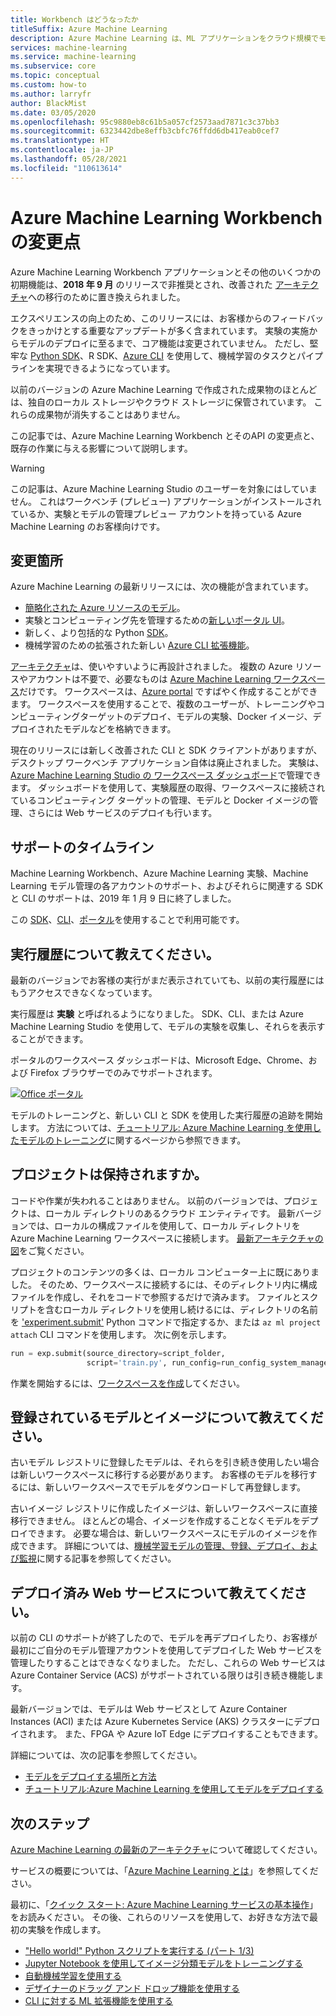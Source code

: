```yaml
---
title: Workbench はどうなったか
titleSuffix: Azure Machine Learning
description: Azure Machine Learning は、ML アプリケーションをクラウド規模でモデル化してデプロイするための統合データ サイエンス ソリューションです。 ワークベンチ機能は廃止されました。
services: machine-learning
ms.service: machine-learning
ms.subservice: core
ms.topic: conceptual
ms.custom: how-to
ms.author: larryfr
author: BlackMist
ms.date: 03/05/2020
ms.openlocfilehash: 95c9880eb8c61b5a057cf2573aad7871c3c37bb3
ms.sourcegitcommit: 6323442dbe8effb3cbfc76ffdd6db417eab0cef7
ms.translationtype: HT
ms.contentlocale: ja-JP
ms.lasthandoff: 05/28/2021
ms.locfileid: "110613614"
---
```

# <a name="what-happened-to-azure-machine-learning-workbench"></a>Azure Machine Learning Workbench の変更点

Azure Machine Learning Workbench アプリケーションとその他のいくつかの初期機能は、**2018 年 9 月** のリリースで非推奨とされ、改善された [アーキテクチャ](concept-azure-machine-learning-architecture.md)への移行のために置き換えられました。

エクスペリエンスの向上のため、このリリースには、お客様からのフィードバックをきっかけとする重要なアップデートが多く含まれています。 実験の実施からモデルのデプロイに至るまで、コア機能は変更されていません。 ただし、堅牢な <a href="/python/api/overview/azure/ml/intro" target="_blank">Python SDK</a>、R SDK、[Azure CLI](reference-azure-machine-learning-cli.md) を使用して、機械学習のタスクとパイプラインを実現できるようになっています。

以前のバージョンの Azure Machine Learning で作成された成果物のほとんどは、独自のローカル ストレージやクラウド ストレージに保管されています。 これらの成果物が消失することはありません。

この記事では、Azure Machine Learning Workbench とそのAPI の変更点と、既存の作業に与える影響について説明します。

>[!Warning]
>この記事は、Azure Machine Learning Studio のユーザーを対象にはしていません。 これはワークベンチ (プレビュー) アプリケーションがインストールされているか、実験とモデルの管理プレビュー アカウントを持っている Azure Machine Learning のお客様向けです。


## <a name="what-changed"></a>変更箇所

Azure Machine Learning の最新リリースには、次の機能が含まれています。
+ [簡略化された Azure リソースのモデル](concept-azure-machine-learning-architecture.md)。
+ 実験とコンピューティング先を管理するための[新しいポータル UI](how-to-log-view-metrics.md)。
+ 新しく、より包括的な Python <a href="/python/api/overview/azure/ml/intro" target="_blank">SDK</a>。
+ 機械学習のための拡張された新しい [Azure CLI 拡張機能](reference-azure-machine-learning-cli.md)。

[アーキテクチャ](concept-azure-machine-learning-architecture.md)は、使いやすいように再設計されました。 複数の Azure リソースやアカウントは不要で、必要なものは [Azure Machine Learning ワークスペース](concept-workspace.md)だけです。 ワークスペースは、[Azure portal](how-to-manage-workspace.md) ですばやく作成することができます。 ワークスペースを使用することで、複数のユーザーが、トレーニングやコンピューティングターゲットのデプロイ、モデルの実験、Docker イメージ、デプロイされたモデルなどを格納できます。

現在のリリースには新しく改善された CLI と SDK クライアントがありますが、デスクトップ ワークベンチ アプリケーション自体は廃止されました。 実験は、[Azure Machine Learning Studio の ワークスペース ダッシュボード](how-to-log-view-metrics.md#view-the-experiment-in-the-web-portal)で管理できます。 ダッシュボードを使用して、実験履歴の取得、ワークスペースに接続されているコンピューティング ターゲットの管理、モデルと Docker イメージの管理、さらには Web サービスのデプロイも行います。

<a name="timeline"></a>

## <a name="support-timeline"></a>サポートのタイムライン

Machine Learning Workbench、Azure Machine Learning 実験、Machine Learning モデル管理の各アカウントのサポート、およびそれらに関連する SDK と CLI のサポートは、2019 年 1 月 9 日に終了しました。

この <a href="/python/api/overview/azure/ml/intro" target="_blank">SDK</a>、[CLI](reference-azure-machine-learning-cli.md)、[ポータル](how-to-manage-workspace.md)を使用することで利用可能です。

## <a name="what-about-run-histories"></a>実行履歴について教えてください。

最新のバージョンでお客様の実行がまだ表示されていても、以前の実行履歴にはもうアクセスできなくなっています。

実行履歴は **実験** と呼ばれるようになりました。 SDK、CLI、または Azure Machine Learning Studio を使用して、モデルの実験を収集し、それらを表示することができます。

ポータルのワークスペース ダッシュボードは、Microsoft Edge、Chrome、および Firefox ブラウザーでのみでサポートされます。

[![Office ポータル](./media/overview-what-happened-to-workbench/image001.png)](./media/overview-what-happened-to-workbench/image001.png#lightbox)

モデルのトレーニングと、新しい CLI と SDK を使用した実行履歴の追跡を開始します。 方法については、[チュートリアル: Azure Machine Learning を使用したモデルのトレーニング](tutorial-train-models-with-aml.md)に関するページから参照できます。

## <a name="will-projects-persist"></a>プロジェクトは保持されますか。

コードや作業が失われることはありません。 以前のバージョンでは、プロジェクトは、ローカル ディレクトリのあるクラウド エンティティです。 最新バージョンでは、ローカルの構成ファイルを使用して、ローカル ディレクトリを Azure Machine Learning ワークスペースに接続します。 [最新アーキテクチャの図](concept-azure-machine-learning-architecture.md)をご覧ください。

プロジェクトのコンテンツの多くは、ローカル コンピューター上に既にありました。 そのため、ワークスペースに接続するには、そのディレクトリ内に構成ファイルを作成し、それをコードで参照するだけで済みます。 ファイルとスクリプトを含むローカル ディレクトリを使用し続けるには、ディレクトリの名前を ['experiment.submit'](/python/api/azureml-core/azureml.core.experiment.experiment) Python コマンドで指定するか、または `az ml project attach` CLI コマンドを使用します。  次に例を示します。
```python
run = exp.submit(source_directory=script_folder,
                 script='train.py', run_config=run_config_system_managed)
```

作業を開始するには、[ワークスペースを作成](how-to-manage-workspace.md)してください。

## <a name="what-about-my-registered-models-and-images"></a>登録されているモデルとイメージについて教えてください。

古いモデル レジストリに登録したモデルは、それらを引き続き使用したい場合は新しいワークスペースに移行する必要があります。 お客様のモデルを移行するには、新しいワークスペースでモデルをダウンロードして再登録します。

古いイメージ レジストリに作成したイメージは、新しいワークスペースに直接移行できません。 ほとんどの場合、イメージを作成することなくモデルをデプロイできます。 必要な場合は、新しいワークスペースにモデルのイメージを作成できます。 詳細については、[機械学習モデルの管理、登録、デプロイ、および監視](concept-model-management-and-deployment.md)に関する記事を参照してください。

## <a name="what-about-deployed-web-services"></a>デプロイ済み Web サービスについて教えてください。

以前の CLI のサポートが終了したので、モデルを再デプロイしたり、お客様が最初にご自分のモデル管理アカウントを使用してデプロイした Web サービスを管理したりすることはできなくなりました。 ただし、これらの Web サービスは Azure Container Service (ACS) がサポートされている限りは引き続き機能します。

最新バージョンでは、モデルは Web サービスとして Azure Container Instances (ACI) または Azure Kubernetes Service (AKS) クラスターにデプロイされます。 また、FPGA や Azure IoT Edge にデプロイすることもできます。

詳細については、次の記事を参照してください。
+ [モデルをデプロイする場所と方法](how-to-deploy-and-where.md)
+ [チュートリアル:Azure Machine Learning を使用してモデルをデプロイする](tutorial-deploy-models-with-aml.md)

## <a name="next-steps"></a>次のステップ

[Azure Machine Learning の最新のアーキテクチャ](concept-azure-machine-learning-architecture.md)について確認してください。

サービスの概要については、「[Azure Machine Learning とは](overview-what-is-azure-ml.md)」を参照してください。

最初に、「[クイック スタート: Azure Machine Learning サービスの基本操作](quickstart-create-resources.md)」をお読みください。  その後、これらのリソースを使用して、お好きな方法で最初の実験を作成します。

  + ["Hello world!" Python スクリプトを実行する (パート 1/3)](tutorial-1st-experiment-hello-world.md)
  + [Jupyter Notebook を使用してイメージ分類モデルをトレーニングする](tutorial-train-models-with-aml.md)
  + [自動機械学習を使用する](tutorial-designer-automobile-price-train-score.md) 
  + [デザイナーのドラッグ アンド ドロップ機能を使用する](tutorial-first-experiment-automated-ml.md) 
  + [CLI に対する ML 拡張機能を使用する](how-to-train-cli.md)
